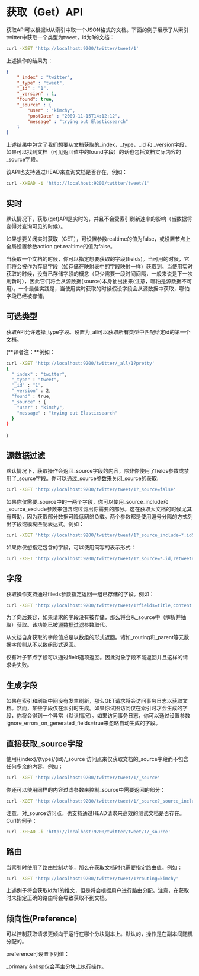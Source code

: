 # 获取（Get）API

获取API可以根据id从索引中取一个JSON格式的文档。下面的例子展示了从索引twitter中获取一个类型为tweet，id为1的文档：

```bash
curl -XGET 'http://localhost:9200/twitter/tweet/1'
```

上述操作的结果为：

```json
{
    "_index" : "twitter",
    "_type" : "tweet",
    "_id" : "1",
    "_version" : 1,
    "found": true,
    "_source" : {
        "user" : "kimchy",
        "postDate" : "2009-11-15T14:12:12",
        "message" : "trying out Elasticsearch"
    }
}
```
上述结果中包含了我们想要从文档获取的_index，_type，_id 和 _version字段，如果可以找到文档（可见返回值中的found字段）的话也包括文档实际内容的_source字段。

该API也支持通过HEAD来查询文档是否存在，例如：

```bash
curl -XHEAD -i 'http://localhost:9200/twitter/tweet/1'
```

## 实时

默认情况下，获取(get)API是实时的，并且不会受索引刷新速率的影响（当数据将变得对查询可见的时候）。

如果想要关闭实时获取（GET），可设置参数realtime的值为false，或设置节点上全局设置参数action.get.realtime的值为false。

当获取一个文档的时候，你可以指定想要获取的字段(fields)。当可用的时候，它们将会被作为存储字段（如存储在映射表中的字段映射一样）获取到。当使用实时获取的时候，没有已存储字段的概念（只少需要一段时间间隔，一般来说是下一次刷新时），因此它们将会从源数据(source)本身抽出出来(注意，哪怕是源数据不可用)。一个最佳实践是，当使用实时获取的时候假设字段会从源数据中获取，哪怕字段已经被存储。

## 可选类型

获取API允许选择_type字段。设置为_all可以获取所有类型中匹配给定id的第一个文档。

(**译者注：**例如：

```bash
curl -XGET 'http://localhost:9200/twitter/_all/1?pretty'
{
  "_index" : "twitter",
  "_type" : "tweet",
  "_id" : "1",
  "_version" : 2,
  "found" : true,
  "_source" : {
    "user" : "kimchy",
    "message" : "trying out Elasticsearch"
  }
}

```
)

## 源数据过滤

默认情况下，获取操作会返回_source字段的内容，除非你使用了fields参数或禁用了_source字段。你可以通过_source参数来关闭_source的获取:

```bash
curl -XGET 'http://localhost:9200/twitter/tweet/1?_source=false'
```
如果你仅需要_source中的一两个字段，你可以使用_source_include和_source_exclude参数来包含或过滤出你需要的部分。这在获取大文档的时候尤其有帮助，因为获取部分数据可降低网络负载。两个参数都是使用逗号分隔的方式列出字段或模糊匹配表达式。例如：

```bash
curl -XGET 'http://localhost:9200/twitter/tweet/1?_source_include=*.id&_source_exclude=entities'

```

如果你仅想指定包含的字段，可以使用简写的表示形式：

```bash
curl -XGET 'http://localhost:9200/twitter/tweet/1?_source=*.id,retweeted'
```

## 字段

获取操作支持通过fileds参数指定返回一组已存储的字段。例如：

```bash
curl -XGET 'http://localhost:9200/twitter/tweet/1?fields=title,content'
```
为了向后兼容，如果请求的字段没有被存储，那么将会从_source中（解析并抽取）获取。该功能已被[源数据过滤](#源数据过滤)参数取代。

从文档自身获取的字段值总是以数组的形式返回。诸如_routing和_parent等元数据字段则从不以数组形式返回。

仅有叶子节点字段可以通过field选项返回。因此对象字段不能返回并且这样的请求会失败。

## 生成字段

如果在索引和刷新中间没有发生刷新，那么GET请求将会访问事务日志以获取文档。然而，某些字段仅在索引时生成。如果你试图访问仅在索引时才会生成的字段，你将会得到一个异常（默认情况）。如果访问事务日志，你可以通过设置参数ignore_errors_on_generated_fields=true来忽略自动生成的字段。

## 直接获取_source字段

使用/{index}/{type}/{id}/_source 访问点来仅获取文档的_source字段而不包含任何多余的内容。例如：

```bash
curl -XGET 'http://localhost:9200/twitter/tweet/1/_source'
```

你还可以使用同样的内容过滤参数来控制_source中需要返回的部分：

```bash
curl -XGET 'http://localhost:9200/twitter/tweet/1/_source?_source_include=*.id&_source_exclude=entities'
```

注意，对_source访问点，也支持通过HEAD请求来高效的测试文档是否存在。Curl的例子：

```bash
curl -XHEAD -i 'http://localhost:9200/twitter/tweet/1/_source'
```

## 路由

当索引时使用了路由控制功能，那么在获取文档时也需要指定路由值。例如：

```bash
curl -XGET 'http://localhost:9200/twitter/tweet/1?routing=kimchy'
```

上述例子将会获取id为1的推文，但是将会根据用户进行路由分配。注意，在获取时未指定正确的路由将会导致获取不到文档。

## 倾向性(Preference)

可以控制获取请求更倾向于运行在哪个分块副本上。默认的，操作是在副本间随机分配的。

preference可设置下列值：

_primary  &nbsp仅会再主分块上执行操作。
    
